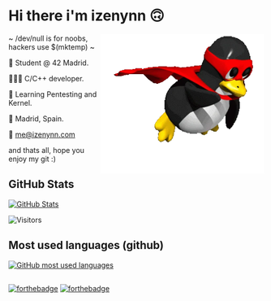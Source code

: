 # Hi there i'm izenynn 🙃

<img align="right" src=./media/wp-linux-nobg.webp style="object-fit: cover; height: 275px; float: right;">

~ /dev/null is for noobs, hackers use $(mktemp) ~

🌱 Student @ 42 Madrid.

👨🏻‍💻 C/C++ developer.

💭 Learning Pentesting and Kernel.

📍 Madrid, Spain.

📩 me@izenynn.com

and thats all, hope you enjoy my git :)

## GitHub Stats

[![GitHub Stats](https://github-readme-stats.vercel.app/api?username=izenynn&show_icons=true&count_private=true&hide=contribs&theme=dark)](https://github.com/izenynn?tab=repositories)

![Visitors](https://visitor-badge.laobi.icu/badge?page_id=izenynn.izenynn)

## Most used languages (github)

[![GitHub most used languages](https://github-readme-stats.vercel.app/api/top-langs/?username=izenynn&langs_count=10&theme=dark&count_private=true&hide_title=true&layout=compact&hide=roff,swift,objective-c,perl)](https://github.com/izenynn?tab=repositories)

##
[![forthebadge](https://forthebadge.com/images/badges/built-with-love.svg)](https://forthebadge.com)
[![forthebadge](https://forthebadge.com/images/badges/powered-by-coffee.svg)](https://forthebadge.com)
